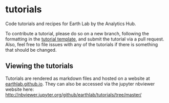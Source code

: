 # tutorials

Code tutorials and recipes for Earth Lab by the Analytics Hub.

To contribute a tutorial, please do so on a new branch, following the formatting in the [tutorial template](Template.ipynb), and submit the tutorial via a pull request.
Also, feel free to file issues with any of the tutorials if there is something that should be changed.

## Viewing the tutorials

Tutorials are rendered as markdown files and hosted on a website at [earthlab.github.io](http://earthlab.github.io). 
They can also be accessed via the jupyter nbviewer website here: http://nbviewer.jupyter.org/github/earthlab/tutorials/tree/master/

